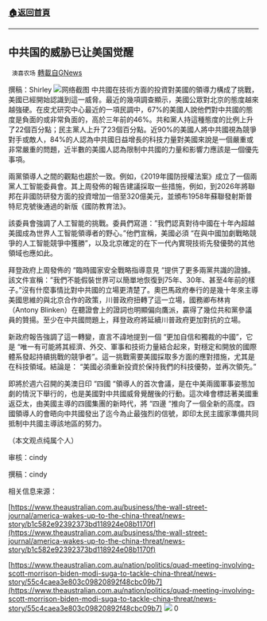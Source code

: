 ###  [:house:返回首頁](https://github.com/ourhimalayas/txt)
---

## 中共国的威胁已让美国觉醒
` 澳喜农场` [轉載自GNews](https://gnews.org/zh-hans/966022/)

撰稿：Shirley
![]()![](https://gnews.org/wp-content/uploads/2021/03/image-36-edited.jpeg)网络截图
中共國在技術方面的投資對美國的領導力構成了挑戰，美國已經開始認識到這一威脅。最近的幾項調查顯示，美國公眾對北京的態度越來越強硬。在皮尤研究中心最近的一項民調中，67%的美國人說他們對中共國的態度是負面的或非常負面的，高於三年前的46%。共和黨人持這種態度的比例上升了22個百分點；民主黨人上升了23個百分點。近90%的美國人將中共國視為競爭對手或敵人，84%的人認為中共國日益增長的科技力量對美國來說是一個嚴重或非常嚴重的問題，近半數的美國人認為限制中共國的力量和影響力應該是一個優先事項。

兩黨領導人之間的觀點也趨於一致。例如，《2019年國防授權法案》成立了一個兩黨人工智能委員會。其上周發佈的報告建議採取一些措施，例如，到2026年將聯邦在非國防研發方面的投資增加一倍至320億美元，並頒布1958年蘇聯發射斯普特尼克號後通過的新版《國防教育法》。

該委員會強調了人工智能的挑戰。委員們寫道：”我們認真對待中國在十年內超越美國成為世界人工智能領導者的野心。”他們宣稱，美國必須 “在與中國加劇戰略競爭的人工智能競爭中獲勝”，以及北京確定的在下一代內實現技術先發優勢的其他領域也應如此。

拜登政府上周發佈的 “臨時國家安全戰略指導意見 “提供了更多兩黨共識的證據。該文件宣稱：”我們不能假裝世界可以簡單地恢復到75年、30年、甚至4年前的樣子。”沒有什麼事情比對中共國的立場更清楚了。奧巴馬政府奉行的是幾十年來主導美國思維的與北京合作的政策，川普政府扭轉了這一立場，國務卿布林肯（Antony Blinken）在聽證會上的證詞也明顯偏向鷹派，贏得了幾位共和黨參議員的贊揚。至少在中共國問題上，拜登政府將延續川普政府更加對抗的立場。

新政府報告強調了這一轉變，直言不諱地提到一個 “更加自信和獨裁的中國”，它是 “唯一有可能將其經濟、外交、軍事和技術力量結合起來，對穩定和開放的國際體系發起持續挑戰的競爭者”。這一挑戰需要美國採取多方面的應對措施，尤其是在科技領域。結論是： “美國必須重新投資於保持我們的科技優勢，並再次領先。”

即將於週六召開的美澳日印 “四國 “領導人的首次會議，是在中美兩國軍事姿態加劇的情況下舉行的，也是美國對中共國威脅覺醒後的行動。這次峰會標誌著美國重返亞太，由美國主導的四國集團的新時代，將 “四邊 “推向了一個全新的高度。四國領導人的會晤向中共國發出了迄今為止最強烈的信號，即印太民主國家準備共同抵制中共國主導該地區的努力。

（本文观点纯属个人）

审核：cindy

撰稿：cindy

相关信息来源：

[https://www.theaustralian.com.au/business/the-wall-street-journal/america-wakes-up-to-the-china-threat/news-story/b1c582e92392373bd118924e08b1170f](https://www.theaustralian.com.au/business/the-wall-street-journal/america-wakes-up-to-the-china-threat/news-story/b1c582e92392373bd118924e08b1170f)

[https://www.theaustralian.com.au/nation/politics/quad-meeting-involving-scott-morrison-biden-modi-suga-to-tackle-china-threat/news-story/55c4caea3e803c09820892f48cbc09b7](https://www.theaustralian.com.au/nation/politics/quad-meeting-involving-scott-morrison-biden-modi-suga-to-tackle-china-threat/news-story/55c4caea3e803c09820892f48cbc09b7)
![]()![](https://gnews.org/wp-content/uploads/2021/03/澳喜图标2.jpg)
0
